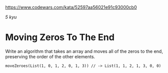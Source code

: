 https://www.codewars.com/kata/52597aa56021e91c93000cb0

_5 kyu_

# Moving Zeros To The End

Write an algorithm that takes an array and moves all of the zeros to the end, preserving the order of the other elements.

```
moveZeroes(List(1, 0, 1, 2, 0, 1, 3)) // -> List(1, 1, 2, 1, 3, 0, 0)
```
